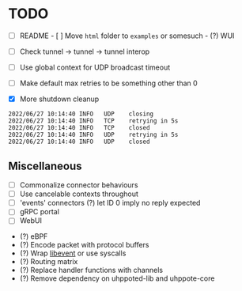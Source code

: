 # TODO

- [ ] README
      - [ ] Move `html` folder to `examples` or somesuch
            - (?) WUI

- [ ] Check tunnel -> tunnel -> tunnel interop
- [ ] Use global context for UDP broadcast timeout
- [ ] Make default max retries to be something other than 0
- [x] More shutdown cleanup
```
2022/06/27 10:14:40 INFO   UDP    closing
2022/06/27 10:14:40 INFO   TCP    retrying in 5s
2022/06/27 10:14:40 INFO   TCP    closed
2022/06/27 10:14:40 INFO   UDP    retrying in 5s
2022/06/27 10:14:40 INFO   UDP    closed
```

## Miscellaneous

- [ ] Commonalize connector behaviours
- [ ] Use cancelable contexts throughout
- [ ] 'events' connectors
      (?) let ID 0 imply no reply expected
- [ ] gRPC portal
- [ ] WebUI

- (?) eBPF
- (?) Encode packet with protocol buffers
- (?) Wrap [libevent](https://libevent.org) or use syscalls
- (?) Routing matrix
- (?) Replace handler functions with channels
- (?) Remove dependency on uhppoted-lib and uhppote-core

